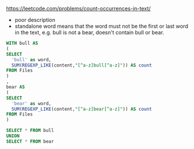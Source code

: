 https://leetcode.com/problems/count-occurrences-in-text/

- poor description
- standalone word means that the word must not be the first or last word in the text, e.g. bull is not a bear, doesn't contain bull or bear.

```sql
WITH bull AS 
(
SELECT 
  'bull' as word,
  SUM(REGEXP_LIKE(content,"[^a-z]bull[^a-z]")) AS count
FROM Files 
)
,
bear AS
(
SELECT 
  'bear' as word,
  SUM(REGEXP_LIKE(content,"[^a-z]bear[^a-z]")) AS count
FROM Files 
)

SELECT * FROM bull
UNION
SELECT * FROM bear
```

